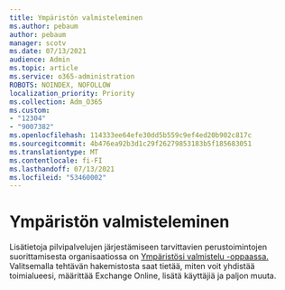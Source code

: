 ```yaml
---
title: Ympäristön valmisteleminen
ms.author: pebaum
author: pebaum
manager: scotv
ms.date: 07/13/2021
audience: Admin
ms.topic: article
ms.service: o365-administration
ROBOTS: NOINDEX, NOFOLLOW
localization_priority: Priority
ms.collection: Adm_O365
ms.custom:
- "12304"
- "9007382"
ms.openlocfilehash: 114333ee64efe30dd5b559c9ef4ed20b902c817c
ms.sourcegitcommit: 4b476ea92b3d1c29f26279853183b5f185683051
ms.translationtype: MT
ms.contentlocale: fi-FI
ms.lasthandoff: 07/13/2021
ms.locfileid: "53460002"
---
```

# <a name="prepare-your-environment"></a>Ympäristön valmisteleminen

Lisätietoja pilvipalvelujen järjestämiseen tarvittavien perustoimintojen suorittamisesta organisaatiossa on [Ympäristösi valmistelu -oppaassa.](https://admin.microsoft.com/adminportal/home#/modernonboarding/prepareyourenvironment) Valitsemalla tehtävän hakemistosta saat tietää, miten voit yhdistää toimialueesi, määrittää Exchange Online, lisätä käyttäjiä ja paljon muuta.     